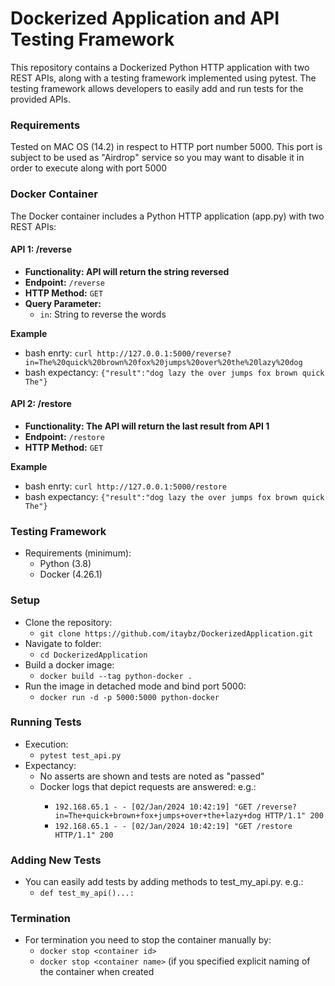 # Dockerized Application and API Testing Framework

This repository contains a Dockerized Python HTTP application with two REST APIs, along with a testing framework implemented using pytest. 
The testing framework allows developers to easily add and run tests for the provided APIs.

### Requirements ###

Tested on MAC OS (14.2) in respect to HTTP port number 5000.
This port is subject to be used as "Airdrop" service so you may want to disable it in order to execute along with port 5000

### Docker Container ###

The Docker container includes a Python HTTP application (app.py) with two REST APIs:

#### API 1: /reverse

- **Functionality: API will return the string reversed**
- **Endpoint:** `/reverse`
- **HTTP Method:** `GET`
- **Query Parameter:**
  - `in`: String to reverse the words

**Example**
- bash enrty: ```curl http://127.0.0.1:5000/reverse?in=The%20quick%20brown%20fox%20jumps%20over%20the%20lazy%20dog```
- bash expectancy: ```{"result":"dog lazy the over jumps fox brown quick The"}```

#### API 2: /restore

- **Functionality: The API will return the last result from API 1**
- **Endpoint:** `/restore`
- **HTTP Method:** `GET`

**Example**
- bash enrty: ```curl http://127.0.0.1:5000/restore```
- bash expectancy: ```{"result":"dog lazy the over jumps fox brown quick The"}```


### Testing Framework ###
- Requirements (minimum):
  - Python (3.8)
  - Docker (4.26.1)


### Setup ###
- Clone the repository: 
  - ```git clone https://github.com/itaybz/DockerizedApplication.git```
- Navigate to folder:
  - ```cd DockerizedApplication```
- Build a docker image:
  - ```docker build --tag python-docker .```
- Run the image in detached mode and bind port 5000:
  - ```docker run -d -p 5000:5000 python-docker```


### Running Tests ###
- Execution:
  - ```pytest test_api.py```
- Expectancy: 
  - No asserts are shown and tests are noted as "passed"
  - Docker logs <container id> that depict requests are answered: e.g.:
    - ```192.168.65.1 - - [02/Jan/2024 10:42:19] "GET /reverse?in=The+quick+brown+fox+jumps+over+the+lazy+dog HTTP/1.1" 200```
    - ```192.168.65.1 - - [02/Jan/2024 10:42:19] "GET /restore HTTP/1.1" 200```

### Adding New Tests ###
 - You can easily add tests by adding methods to test_my_api.py.
   e.g.:
   - ```def test_my_api()...:```

### Termination ###
- For termination you need to stop the container manually by:
  -  ```docker stop <container id>```
  -  ```docker stop <container name>``` (if you specified explicit naming of the container when created

